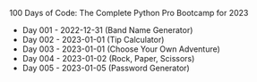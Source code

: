 100 Days of Code: The Complete Python Pro Bootcamp for 2023

+ Day 001 - 2022-12-31 (Band Name Generator)
+ Day 002 - 2023-01-01 (Tip Calculator)
+ Day 003 - 2023-01-01 (Choose Your Own Adventure)
+ Day 004 - 2023-01-02 (Rock, Paper, Scissors)
+ Day 005 - 2023-01-05 (Password Generator)